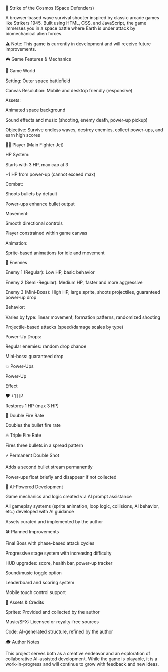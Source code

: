 🚀 Strike of the Cosmos (Space Defenders)

A browser-based wave survival shooter inspired by classic arcade games like Strikers 1945. Built using HTML, CSS, and JavaScript, the game immerses you in a space battle where Earth is under attack by biomechanical alien forces.

⚠️ Note: This game is currently in development and will receive future improvements.

🎮 Game Features & Mechanics

🌌 Game World

Setting: Outer space battlefield

Canvas Resolution: Mobile and desktop friendly (responsive)

Assets:

Animated space background

Sound effects and music (shooting, enemy death, power-up pickup)

Objective: Survive endless waves, destroy enemies, collect power-ups, and earn high scores

👨‍🚀 Player (Main Fighter Jet)

HP System:

Starts with 3 HP, max cap at 3

+1 HP from power-up (cannot exceed max)

Combat:

Shoots bullets by default

Power-ups enhance bullet output

Movement:

Smooth directional controls

Player constrained within game canvas

Animation:

Sprite-based animations for idle and movement

👾 Enemies

Enemy 1 (Regular): Low HP, basic behavior

Enemy 2 (Semi-Regular): Medium HP, faster and more aggressive

Enemy 3 (Mini-Boss): High HP, large sprite, shoots projectiles, guaranteed power-up drop

Behavior:

Varies by type: linear movement, formation patterns, randomized shooting

Projectile-based attacks (speed/damage scales by type)

Power-Up Drops:

Regular enemies: random drop chance

Mini-boss: guaranteed drop

💥 Power-Ups

Power-Up

Effect

❤️ +1 HP

Restores 1 HP (max 3 HP)

🔫 Double Fire Rate

Doubles the bullet fire rate

🔥 Triple Fire Rate

Fires three bullets in a spread pattern

⚡ Permanent Double Shot

Adds a second bullet stream permanently

Power-ups float briefly and disappear if not collected

🧠 AI-Powered Development

Game mechanics and logic created via AI prompt assistance

All gameplay systems (sprite animation, loop logic, collisions, AI behavior, etc.) developed with AI guidance

Assets curated and implemented by the author

🛠️ Planned Improvements

Final Boss with phase-based attack cycles

Progressive stage system with increasing difficulty

HUD upgrades: score, health bar, power-up tracker

Sound/music toggle option

Leaderboard and scoring system

Mobile touch control support

📁 Assets & Credits

Sprites: Provided and collected by the author

Music/SFX: Licensed or royalty-free sources

Code: AI-generated structure, refined by the author

🎓 Author Notes

This project serves both as a creative endeavor and an exploration of collaborative AI-assisted development. While the game is playable, it is a work-in-progress and will continue to grow with feedback and new ideas.
